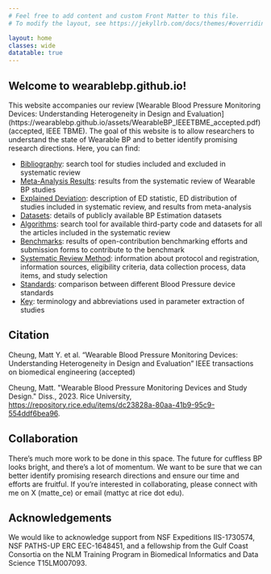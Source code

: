 ```yaml
---
# Feel free to add content and custom Front Matter to this file.
# To modify the layout, see https://jekyllrb.com/docs/themes/#overriding-theme-defaults

layout: home
classes: wide
datatable: true
---
```


<h2> Welcome to <b>wearablebp.github.io</b>!</h2> 
This website accompanies our review [Wearable Blood Pressure Monitoring Devices: Understanding Heterogeneity in Design and Evaluation](https://wearablebp.github.io/assets/WearableBP_IEEETBME_accepted.pdf) (accepted, IEEE TBME). The goal of this website is to allow researchers to understand the state of Wearable BP and to better identify promising research directions. Here, you can find:

<ul>
	<li> <a href="{{site.baseurl}}/bib/">Bibliography</a>: search tool for studies included and excluded in systematic review </li>
	<li> <a href="{{site.baseurl}}/meta/">Meta-Analysis Results</a>: results from the systematic review of Wearable BP studies </li>
	<li> <a href="{{site.baseurl}}/ed/">Explained Deviation</a>: description of ED statistic, ED distribution of studies included in systematic review, and results from meta-analysis </li>
	<li> <a href="{{site.baseurl}}/datasets/">Datasets</a>: details of publicly available BP Estimation datasets </li>
	<li> <a href="{{site.baseurl}}/algos/">Algorithms</a>: search tool for available third-party code and datasets for all the articles included in the systematic review </li>
	<li> <a href="{{site.baseurl}}/benchmarks/">Benchmarks</a>: results of open-contribution benchmarking efforts and submission forms to contribute to the benchmark </li>
	<li> <a href="{{site.baseurl}}/methods/">Systematic Review Method</a>: information about protocol and registration, information sources, eligibility criteria, data collection process, data items, and study selection  </li>
	<li> <a href="{{site.baseurl}}/standards/">Standards</a>: comparison between different Blood Pressure device standards </li>
	<li> <a href="{{site.baseurl}}/key/">Key</a>: terminology and abbreviations used in parameter extraction of studies </li>
</ul>

<h2> Citation </h2>

Cheung, Matt Y. et al. “Wearable Blood Pressure Monitoring Devices: Understanding Heterogeneity in Design and Evaluation” IEEE transactions on biomedical engineering (accepted)

Cheung, Matt. "Wearable Blood Pressure Monitoring Devices and Study Design." Diss., 2023. Rice University, https://repository.rice.edu/items/dc23828a-80aa-41b9-95c9-554ddf6bea96.

<h2> Collaboration </h2>

There’s much more work to be done in this space. The future for cuffless BP looks bright, and there’s a lot of momentum. We want to be sure that we can better identify promising research directions and ensure our time and efforts are fruitful. If you’re interested in collaborating, please connect with me on X (matte_ce) or email (mattyc at rice dot edu).

<h2> Acknowledgements </h2>

We would like to acknowledge support from NSF Expeditions IIS-1730574, NSF PATHS-UP ERC EEC-1648451, and a fellowship from the Gulf Coast Consortia on the NLM Training Program in Biomedical Informatics and Data Science T15LM007093.